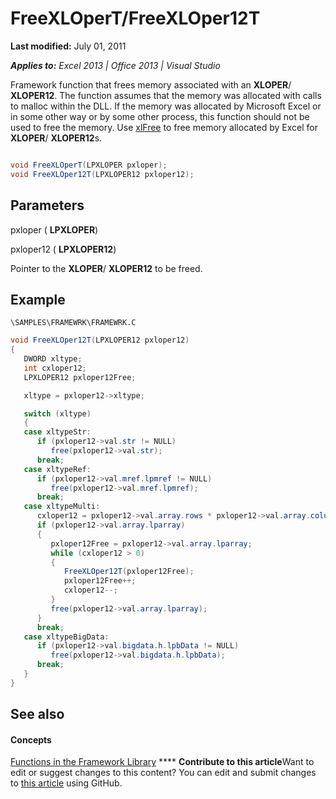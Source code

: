 
# FreeXLOperT/FreeXLOper12T

 **Last modified:** July 01, 2011

 _**Applies to:** Excel 2013 | Office 2013 | Visual Studio_

Framework function that frees memory associated with an  **XLOPER**/ **XLOPER12**. The function assumes that the memory was allocated with calls to malloc within the DLL. If the memory was allocated by Microsoft Excel or in some other way or by some other process, this function should not be used to free the memory. Use  [xlFree](8ce2eef2-0138-495d-b6cb-bbb727a3cda4.md) to free memory allocated by Excel for **XLOPER**/ **XLOPER12**s. 


```C#

void FreeXLOperT(LPXLOPER pxloper);
void FreeXLOper12T(LPXLOPER12 pxloper12);
```


## Parameters

pxloper ( **LPXLOPER**)

pxloper12 ( **LPXLOPER12**)

Pointer to the  **XLOPER**/ **XLOPER12** to be freed.


## Example

 `\SAMPLES\FRAMEWRK\FRAMEWRK.C`


```C#
void FreeXLOper12T(LPXLOPER12 pxloper12)
{
   DWORD xltype;
   int cxloper12;
   LPXLOPER12 pxloper12Free;

   xltype = pxloper12->xltype;

   switch (xltype)
   {
   case xltypeStr:
      if (pxloper12->val.str != NULL)
         free(pxloper12->val.str);
      break;
   case xltypeRef:
      if (pxloper12->val.mref.lpmref != NULL)
         free(pxloper12->val.mref.lpmref);
      break;
   case xltypeMulti:
      cxloper12 = pxloper12->val.array.rows * pxloper12->val.array.columns;
      if (pxloper12->val.array.lparray)
      {
         pxloper12Free = pxloper12->val.array.lparray;
         while (cxloper12 > 0)
         {
            FreeXLOper12T(pxloper12Free);
            pxloper12Free++;
            cxloper12--;
         }
         free(pxloper12->val.array.lparray);
      }
      break;
   case xltypeBigData:
      if (pxloper12->val.bigdata.h.lpbData != NULL)
         free(pxloper12->val.bigdata.h.lpbData);
      break;
   }
}
```


## See also


#### Concepts


 [Functions in the Framework Library](7d9a13fd-9a4c-423e-bb08-4a5be57c7905.md)
****   **Contribute to this article**Want to edit or suggest changes to this content? You can edit and submit changes to  [this article](https://github.com/jhershey00/VBA_Excel_Test/OpenXMLCon/articles/8fb3fdfd-8a43-4c50-82ff-e701fed3d83f.md) using GitHub.

